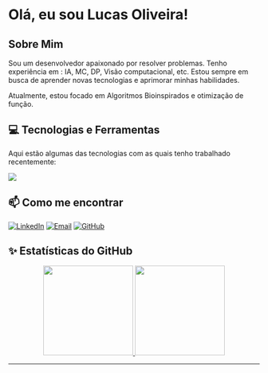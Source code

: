 # Olá, eu sou Lucas Oliveira! 

##  Sobre Mim
Sou um desenvolvedor apaixonado por resolver problemas. Tenho experiência em : IA, MC, DP, Visão computacional, etc. Estou sempre em busca de aprender novas tecnologias e aprimorar minhas habilidades.

Atualmente, estou focado em Algoritmos Bioinspirados e otimização de função.

## 💻 Tecnologias e Ferramentas

Aqui estão algumas das tecnologias com as quais tenho trabalhado recentemente:

<p align="left">
  <a href="https://skillicons.dev">
    <img src="https://skillicons.dev/icons?i=aws,python,java,github,git,gherkin,docker,ai,linux,r" />
  </a>
</p>

## 📫 Como me encontrar

[![LinkedIn](https://img.shields.io/badge/LinkedIn-0077B5?style=for-the-badge&logo=linkedin&logoColor=white)](https://www.linkedin.com/in/lucas-de-melo-261181236//)
[![Email](https://img.shields.io/badge/Email-D14836?style=for-the-badge&logo=gmail&logoColor=white)](mailto:[lmlo@cin.ufpe.br])
[![GitHub](https://img.shields.io/badge/GitHub-181717?style=for-the-badge&logo=github&logoColor=white)](https://github.com/lmloCin/lmloCin)

## ✨ Estatísticas do GitHub

<p align="center">
  <a href="https://github.com/[SEU-USUARIO-GITHUB]">
    <img height="180em" src="https://github-readme-stats.vercel.app/api?username=[lmloCin]&show_icons=true&theme=dracula&include_all_commits=true&count_private=true"/>
    <img height="180em" src="https://github-readme-stats.vercel.app/api/top-langs/?username=[lmloCin]&layout=compact&langs_count=7&theme=dracula"/>
  </a>
</p>

---
